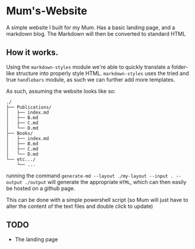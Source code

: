 # Mum's-Website

A simple website I built for my Mum. Has a basic landing page, and a markdown blog. The Markdown will then be converted to standard HTML

## How it works.

Using the `markdown-styles` module we're able to quickly translate a folder-like structure into properly style HTML. `markdown-styles` uses the tried and true `handlebars` module, as such we can further add more templates.

As such, assuming the website looks like so:

```
./
├── Publications/
│   ├── index.md
│   ├── B.md
│   ├── C.md
│   └── D.md
├── Books/
│   ├── index.md
│   ├── B.md
│   ├── C.md
│   └── D.md
└── etc.../
    └── ...
```

running the command `generate-md --layout ./my-layout --input . --output ./output` will generate the appropriate `HTML`, 
which can then easily be hosted on a github page.

This can be done with a simple powershell script (so Mum will just have to alter the content of the text files and double click
to update)

## TODO

 * The landing page

